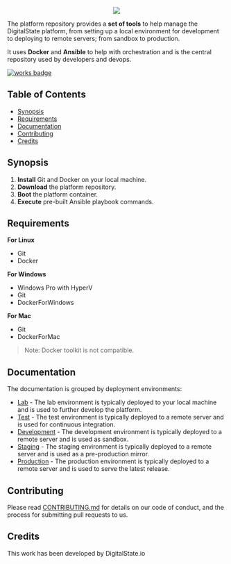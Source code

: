 <p align="center"><a href="http://digitalstate.ca" target="_blank">
    <img src="https://avatars3.githubusercontent.com/u/12055994?s=200&v=4">
</a></p>

The platform repository provides a **set of tools** to help manage the DigitalState platform, from setting up a local environment for development to deploying to remote servers; from sandbox to production.

It uses **Docker** and **Ansible** to help with orchestration and is the central repository used by developers and devops.

[![works badge](https://cdn.rawgit.com/nikku/works-on-my-machine/v0.2.0/badge.svg)](platform/documentation/tested.md)

## Table of Contents

- [Synopsis](#synopsis)
- [Requirements](#requirements)
- [Documentation](#documentation)
- [Contributing](#contributing)
- [Credits](#credits)

## Synopsis

1. **Install** Git and Docker on your local machine.
2. **Download** the platform repository.
3. **Boot** the platform container.
4. **Execute** pre-built Ansible playbook commands.

## Requirements

**For Linux**

- Git
- Docker

**For Windows**

- Windows Pro with HyperV
- Git
- DockerForWindows

**For Mac**

- Git
- DockerForMac

> Note: Docker toolkit is not compatible.

## Documentation

The documentation is grouped by deployment environments:

- [Lab](platform/documentation/lab/index.md) - The lab environment is typically deployed to your local machine and is used to further develop the platform.
- [Test](platform/documentation/test/index.md) - The test environment is typically deployed to a remote server and is used for continuous integration.
- [Development](platform/documentation/dev/index.md) - The development environment is typically deployed to a remote server and is used as sandbox.
- [Staging](platform/documentation/stag/index.md) - The staging environment is typically deployed to a remote server and is used as a pre-production mirror.
- [Production](platform/documentation/prod/index.md) - The production environment is typically deployed to a remote server and is used to serve the latest release.

## Contributing

Please read [CONTRIBUTING.md](CONTRIBUTING.md) for details on our code of conduct, and the process for submitting pull requests to us.

## Credits

This work has been developed by DigitalState.io
